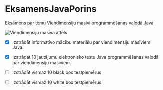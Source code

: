 # EksamensJavaPorins
Eksāmens par tēmu Viendimensiju masīvi programmēšanas valodā Java

![Viendimensiju masīva attēls](https://media.geeksforgeeks.org/wp-content/cdn-uploads/Blank-Diagram-Page-1-10.jpeg)

- [x] Izstrādāt informatīvo mācību materiālu par viendimensiju masīviem Java.
- [x] Izstrādat 10 jautājumu elektronisko testu Java programmēšanas valodā par viendimensiju masīviem.
- [ ] Izstrādāt vismaz 10 black box testpiemērus
- [ ] Izstrādāt vismaz 10 white box testpiemērus

